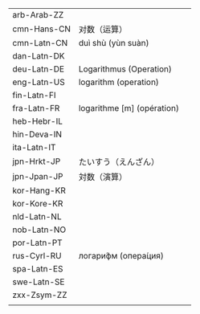 | | | |
|-|-|-|
| arb-Arab-ZZ |  |  |
| cmn-Hans-CN | 对数（运算） |  |
| cmn-Latn-CN | duì shù (yùn suàn) |  |
| dan-Latn-DK |  |  |
| deu-Latn-DE | Logarithmus (Operation) |  |
| eng-Latn-US | logarithm (operation) |  |
| fin-Latn-FI |  |  |
| fra-Latn-FR | logarithme [m] (opération) |  |
| heb-Hebr-IL |  |  |
| hin-Deva-IN |  |  |
| ita-Latn-IT |  |  |
| jpn-Hrkt-JP | たいすう（えんざん） |  |
| jpn-Jpan-JP | 対数（演算） |  |
| kor-Hang-KR |  |  |
| kor-Kore-KR |  |  |
| nld-Latn-NL |  |  |
| nob-Latn-NO |  |  |
| por-Latn-PT |  |  |
| rus-Cyrl-RU | логари́фм (опера́ция) |  |
| spa-Latn-ES |  |  |
| swe-Latn-SE |  |  |
| zxx-Zsym-ZZ |  |  |
|  |  |  |